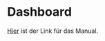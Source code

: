 # Dashboard
[Hier](https://github.com/PuR-Dashboard/Dashboard/files/10980133/Park_Ride_Manual.pdf) ist der Link für das Manual.
